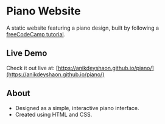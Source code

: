 # Piano Website

A static website featuring a piano design, built by following a [freeCodeCamp tutorial](https://freecodecamp.org). 

## Live Demo
Check it out live at: [https://anikdeyshaon.github.io/piano/](https://anikdeyshaon.github.io/piano/)

## About
- Designed as a simple, interactive piano interface.
- Created using HTML and CSS.
